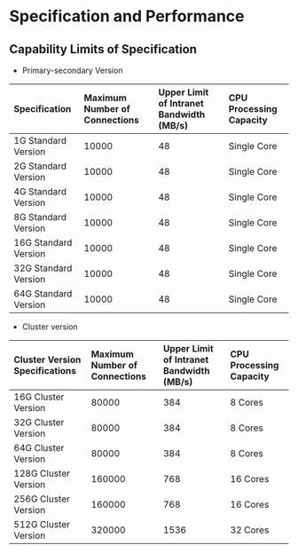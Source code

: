 # Specification and Performance

## Capability Limits of Specification

- Primary-secondary Version

Specification|Maximum Number of Connections|Upper Limit of Intranet Bandwidth (MB/s)|CPU Processing Capacity
:---|:--|:--|:---
1G Standard Version|10000|48|Single Core
2G Standard Version|10000	|48	|Single Core
4G Standard Version|10000	|48	|Single Core
8G Standard Version|10000|48|Single Core
16G Standard Version|10000	|48	|Single Core
32G Standard Version|10000	|48	|Single Core
64G Standard Version|10000	|48	|Single Core

- Cluster version

Cluster Version Specifications|Maximum Number of Connections|Upper Limit of Intranet Bandwidth (MB/s)|CPU Processing Capacity
:---|:--|:--|:---
16G Cluster Version|80000|384|8 Cores
32G Cluster Version|80000|384|8 Cores
64G Cluster Version|80000|384|8 Cores
128G Cluster Version|160000|768|16 Cores
256G Cluster Version|160000|768|16 Cores
512G Cluster Version|320000|1536|32 Cores
